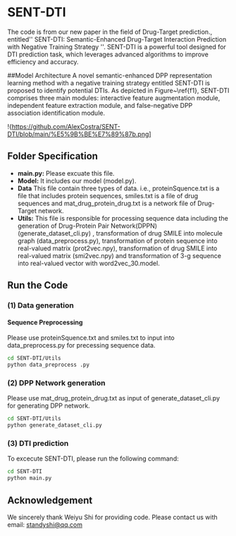 # SENT-DTI
The code is from our new paper in the field of Drug-Target prediction., entitled'' SENT-DTI: Semantic-Enhanced Drug-Target Interaction Prediction with Negative Training Strategy ''. SENT-DTI is a powerful tool designed for DTI prediction task, which leverages advanced algorithms to improve efficiency and accuracy.

##Model Architecture
A novel semantic-enhanced DPP representation learning method with a negative training strategy entitled SENT-DTI is proposed to identify potential DTIs. As depicted in Figure~\ref{f1}, SENT-DTI comprises three main modules: interactive feature augmentation module, independent feature extraction module, and false-negative DPP association identification module.

!{https://github.com/AlexCostra/SENT-DTI/blob/main/%E5%9B%BE%E7%89%87b.png]

## Folder Specification

- **main.py:** Please excuate this file.
- **Model:** It includes our model (model.py).
- **Data** This file contain three types of data. i.e., proteinSquence.txt is a file that includes protein sequences, smiles.txt is a file of drug sequences and mat_drug_protein_drug.txt is a network file of Drug-Target network.
- **Utils:**  This file is responsible for processing sequence data including the generation of Drug-Protein Pair Network(DPPN) (generate_dataset_cli.py) , transformation of drug SMILE into molecule graph (data_preprocess.py), transformation of protein sequence into real-valued matrix (prot2vec.npy), transformation of drug SMILE into real-valued matrix (smi2vec.npy) and transformation of 3-g sequence into real-valued vector with word2vec_30.model.
## Run the Code
### (1) Data generation
#### Sequence Preprocessing
  Please use proteinSquence.txt and smiles.txt to input into data_preprocess.py for precessing sequence data.
```bash
cd SENT-DTI/Utils
python data_preprocess .py 
``` 
### (2) DPP Network generation
  Please use  mat_drug_protein_drug.txt  as input of generate_dataset_cli.py for generating DPP network.
```bash
cd SENT-DTI/Utils
python generate_dataset_cli.py
``` 
### (3) DTI prediction
  To excecute SENT-DTI, please run the following command:

```bash
cd SENT-DTI
python main.py
``` 
## Acknowledgement
We sincerely thank Weiyu Shi for providing code. Please contact us with email: standyshi@qq.com